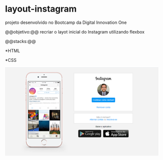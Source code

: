 # layout-instagram

projeto desenvolvido no Bootcamp da Digital Innovation One

@@objetivo:@@ recriar o layot inicial do Instagram utilizando flexbox

@@stacks:@@

*HTML

*CSS

![layout-instagram](img/instagram-layout.PNG)





